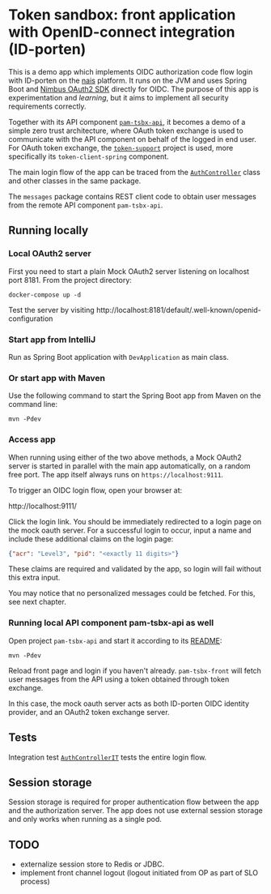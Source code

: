 # Token sandbox: front application with OpenID-connect integration (ID-porten)

This is a demo app which implements OIDC authorization code flow login with
ID-porten on the [nais][1] platform. It runs on the JVM and uses Spring Boot and
[Nimbus OAuth2 SDK][2] directly for OIDC. The purpose of this app is
experimentation and *learning*, but it aims to implement all security
requirements correctly.

Together with its API component [`pam-tsbx-api`][3], it becomes a demo of a
simple zero trust architecture, where OAuth token exchange is used to
communicate with the API component on behalf of the logged in end user. For
OAuth token exchange, the [`token-support`][4] project is used, more
specifically its `token-client-spring` component.

[1]: https://nais.io/
[2]: https://connect2id.com/products/nimbus-oauth-openid-connect-sdk
[3]: https://github.com/navikt/pam-tsbx-api
[4]: https://github.com/navikt/token-support#token-client-spring

The main login flow of the app can be traced from the [`AuthController`][4]
class and other classes in the same package.

[4]: src/main/java/no/nav/arbeid/tsbx/auth/AuthController.java

The `messages` package contains REST client code to obtain user messages from
the remote API component `pam-tsbx-api`.


## Running locally

### Local OAuth2 server

First you need to start a plain Mock OAuth2 server listening on localhost port 8181.
From the project directory:

    docker-compose up -d
    
Test the server by visiting
http://localhost:8181/default/.well-known/openid-configuration
    
### Start app from IntelliJ

Run as Spring Boot application with `DevApplication` as main class.

### Or start app with Maven

Use the following command to start the Spring Boot app from Maven on the command line:

    mvn -Pdev
    
### Access app

When running using either of the two above methods, a Mock OAuth2 server is
started in parallel with the main app automatically, on a random free port. The
app itself always runs on `https://localhost:9111`.

To trigger an OIDC login flow, open your browser at:

http://localhost:9111/

Click the login link. You should be immediately redirected to a login page on
the mock oauth server. For a successful login to occur, input a name and include
these additional claims on the login page:

```json
{"acr": "Level3", "pid": "<exactly 11 digits>"}
```

These claims are required and validated by the app, so login will fail without
this extra input.

You may notice that no personalized messages could be fetched. For this, see
next chapter.

### Running local API component pam-tsbx-api as well

Open project `pam-tsbx-api` and start it according to its [README](https://github.com/navikt/pam-tsbx-api):

    mvn -Pdev
    
Reload front page and login if you haven't already. `pam-tsbx-front` will fetch
user messages from the API using a token obtained through token exchange.

In this case, the mock oauth server acts as both ID-porten OIDC identity provider,
and an OAuth2 token exchange server.


## Tests

Integration test [`AuthControllerIT`][4] tests the entire login flow.

[4]: src/test/java/no/nav/arbeid/tsbx/auth/AuthControllerIT.java

## Session storage

Session storage is required for proper authentication flow between the app and
the authorization server. The app does not use external session storage and only
works when running as a single pod.


## TODO

- externalize session store to Redis or JDBC.
- implement front channel logout (logout initiated from OP as part of SLO process)
